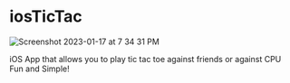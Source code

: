 # iosTicTac

![Screenshot 2023-01-17 at 7 34 31 PM](https://user-images.githubusercontent.com/60757805/213050226-3284c9e5-a3de-44e5-8e4a-ca18fe9e6d75.png)


iOS App that allows you to play tic tac toe against friends or against CPU
Fun and Simple!
